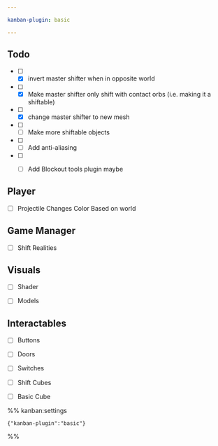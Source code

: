 ```yaml
---

kanban-plugin: basic

---
```


## Todo

- [ ] - [x] invert master shifter when in opposite world
- [ ] - [x] Make master shifter only shift with contact orbs (i.e. making it a shiftable)
- [ ] - [x] change master shifter to new mesh
- [ ] - [ ] Make more shiftable objects
- [ ] - [ ] Add anti-aliasing
- [ ] - [ ] Add Blockout tools plugin maybe


## Player

- [ ] Projectile Changes Color Based on world


## Game Manager

- [ ] Shift Realities


## Visuals

- [ ] Shader
- [ ] Models


## Interactables

- [ ] Buttons
- [ ] Doors
- [ ] Switches
- [ ] Shift Cubes
- [ ] Basic Cube




%% kanban:settings
```
{"kanban-plugin":"basic"}
```
%%